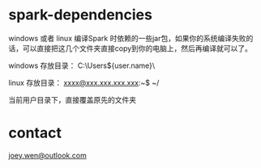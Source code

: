spark-dependencies
==================

windows 或者 linux 编译Spark 时依赖的一些jar包，如果你的系统编译失败的话，可以直接把这几个文件夹直接copy到你的电脑上，然后再编译就可以了。

windows 存放目录：
C:\Users\${user.name}\

linux 存放目录：
xxxx@xxx.xxx.xxx.xxx:~$ ~/ 


当前用户目录下，直接覆盖原先的文件夹


contact
==================
joey.wen@outlook.com
